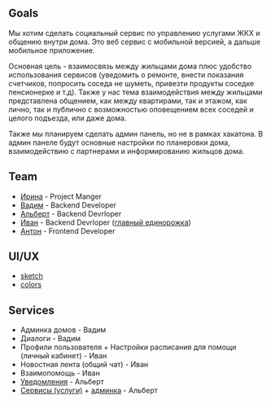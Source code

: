## Goals

Мы хотим сделать социальный сервис по управлению  услугами ЖКХ и общению внутри дома. 
Это веб сервис с мобильной версией, а дальше мобильное приложение.

Основная цель - взаимосвязь между жильцами дома плюс удобство использования сервисов (уведомить о ремонте, внести показания счетчиков, попросить соседа не шуметь, привезти продукты соседке пенсионерке и т.д). Также у нас тема взаимодействия между жильцами представлена общением, как между квартирами, так и этажом, как лично, так и публично с возможностью оповещением всех соседей и целого подъезда, или даже дома. 

Также мы планируем сделать админ панель, но не в рамках хакатона. В админ панеле будут основные настройки по планеровки дома, взаимодействию с партнерами и информированию жильцов дома.

## Team

- [Ирина](https://github.com/Hodzhaeva) - Project Manger
- [Вадим](https://github.com/abri-k) - Backend Developer
- [Альберт](https://github.com/ProstoA) - Backend Devrloper
- [Иван](https://github.com/QviNSteN) - Backend Devrloper ([главный единорожка](wiki/gulyaev))
- [Антон](https://github.com/ArtNekki) - Frontend Developer

## UI/UX

- [sketch](wiki/sketch)
- [colors](wiki/colors)

## Services

- Админка домов - Вадим
- Диалоги - Вадим
- Профили пользователя + Настройки расписания для помощи (личный кабинет) - Иван
- Новостная лента (общий чат) - Иван
- Взаимопомощь - Иван
- [Уведомления](https://github.com/fincase-unicorn-team/notification-service) - Альберт
- [Сервисы (услуги)](https://github.com/fincase-unicorn-team/market-service) + [админка](https://github.com/fincase-unicorn-team/market-web) - Альберт

